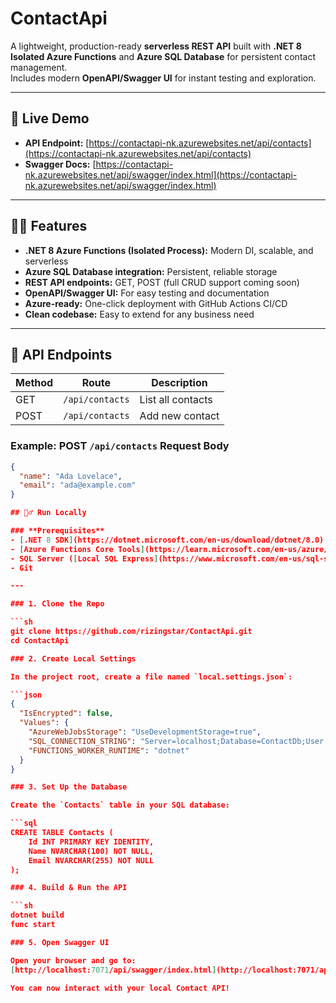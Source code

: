# ContactApi

A lightweight, production-ready **serverless REST API** built with **.NET 8 Isolated Azure Functions** and **Azure SQL Database** for persistent contact management.  
Includes modern **OpenAPI/Swagger UI** for instant testing and exploration.

---

## 🚀 Live Demo

- **API Endpoint:** [https://contactapi-nk.azurewebsites.net/api/contacts](https://contactapi-nk.azurewebsites.net/api/contacts)
- **Swagger Docs:** [https://contactapi-nk.azurewebsites.net/api/swagger/index.html](https://contactapi-nk.azurewebsites.net/api/swagger/index.html)

---

## 🧑‍💻 Features

- **.NET 8 Azure Functions (Isolated Process):** Modern DI, scalable, and serverless
- **Azure SQL Database integration:** Persistent, reliable storage
- **REST API endpoints:** GET, POST (full CRUD support coming soon)
- **OpenAPI/Swagger UI:** For easy testing and documentation
- **Azure-ready:** One-click deployment with GitHub Actions CI/CD
- **Clean codebase:** Easy to extend for any business need

---

## 🔌 API Endpoints

| Method | Route           | Description         |
|--------|-----------------|---------------------|
| GET    | `/api/contacts` | List all contacts   |
| POST   | `/api/contacts` | Add new contact     |

### Example: POST `/api/contacts` Request Body

```json
{
  "name": "Ada Lovelace",
  "email": "ada@example.com"
}

## 🏃‍♂️ Run Locally

### **Prerequisites**
- [.NET 8 SDK](https://dotnet.microsoft.com/en-us/download/dotnet/8.0)
- [Azure Functions Core Tools](https://learn.microsoft.com/en-us/azure/azure-functions/functions-run-local?tabs=windows%2Ccsharp%2Cbash)
- SQL Server ([Local SQL Express](https://www.microsoft.com/en-us/sql-server/sql-server-downloads) or Azure SQL Database)
- Git

---

### 1. Clone the Repo

```sh
git clone https://github.com/rizingstar/ContactApi.git
cd ContactApi

### 2. Create Local Settings

In the project root, create a file named `local.settings.json`:

```json
{
  "IsEncrypted": false,
  "Values": {
    "AzureWebJobsStorage": "UseDevelopmentStorage=true",
    "SQL_CONNECTION_STRING": "Server=localhost;Database=ContactDb;User Id=sa;Password=yourStrong(!)Password;",
    "FUNCTIONS_WORKER_RUNTIME": "dotnet"
  }
}

### 3. Set Up the Database

Create the `Contacts` table in your SQL database:

```sql
CREATE TABLE Contacts (
    Id INT PRIMARY KEY IDENTITY,
    Name NVARCHAR(100) NOT NULL,
    Email NVARCHAR(255) NOT NULL
);

### 4. Build & Run the API

```sh
dotnet build
func start

### 5. Open Swagger UI

Open your browser and go to:  
[http://localhost:7071/api/swagger/index.html](http://localhost:7071/api/swagger/index.html)

You can now interact with your local Contact API!
